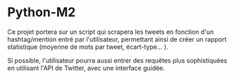 # Python-M2

Ce projet portera sur un script qui scrapera les tweets en fonction d'un hashtag/mention entré par l'utilisateur, permettant ainsi de créer un rapport statistique (moyenne de mots par tweet, écart-type... ).

Si possible, l'utilisateur pourra aussi entrer des requêtes plus sophistiquées en utilisant l'API de Twitter, avec une interface guidée.
